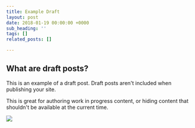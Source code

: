 ```yaml
---
title: Example Draft
layout: post
date: 2018-01-19 00:00:00 +0000
sub_heading: ''
tags: []
related_posts: []

---
```

## What are draft posts? 

This is an example of a draft post. Draft posts aren't included when publishing your site.

This is great for authoring work in progress content, or hiding content that shouldn't be available at the current time.

![](/uploads/2018/02/17/building.jpg)